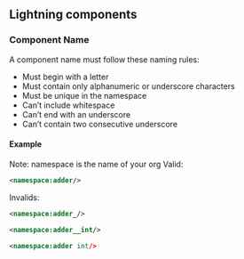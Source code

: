 ## Lightning components


### Component Name

A component name must follow these naming rules:

- Must begin with a letter
- Must contain only alphanumeric or underscore characters
- Must be unique in the namespace
- Can’t include whitespace
- Can’t end with an underscore
- Can’t contain two consecutive underscore

#### Example

Note: namespace is the name of your org
Valid:

```xml
<namespace:adder/>
```

Invalids:

```xml
<namespace:adder_/>

<namespace:adder__int/>

<namespace:adder int/>


```
